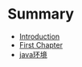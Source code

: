 # Summary

* [Introduction](README.md)
* [First Chapter](chapter1.md)
* [java环境](javahuan_jing.md)

